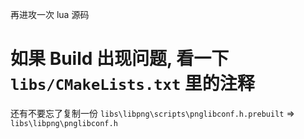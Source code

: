 再进攻一次 lua 源码
# 如果 Build 出现问题, 看一下 `libs/CMakeLists.txt` 里的注释
还有不要忘了复制一份 `libs\libpng\scripts\pnglibconf.h.prebuilt` => `libs\libpng\pnglibconf.h`